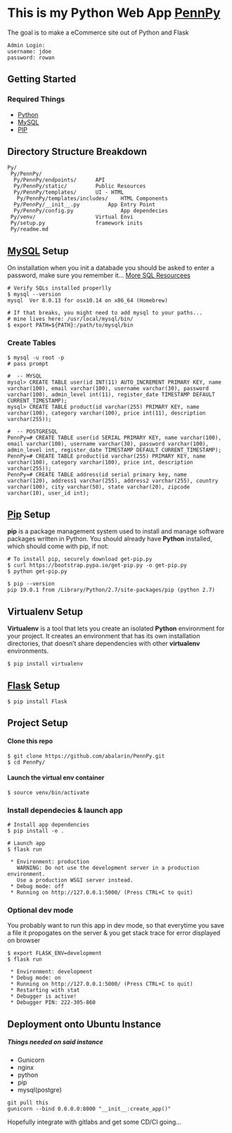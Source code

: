 # This is my Python Web App [PennPy](http://pennpy.com/)
The goal is to make a eCommerce site out of Python and Flask

```
Admin Login:
username: jdoe
password: rowan
```
## Getting Started
### Required Things

* [Python](https://www.python.org/downloads/)
* [MySQL](https://dev.mysql.com/downloads/mysql/)
* [PIP](https://pip.pypa.io/en/stable/installing/)

## Directory Structure Breakdown
```
Py/
 Py/PennPy/
  Py/PennPy/endpoints/ 		API
  Py/PennPy/static/			Public Resources
  Py/PennPy/templates/		UI - HTML
   Py/PennPy/templates/includes/	HTML Components
  Py/PennPy/__init__.py			App Entry Point
  Py/PennPy/config.py				App dependecies
 Py/venv/					Virtual Envi
 Py/setup.py	 			framework inits
 Py/readme.md

```

## [MySQL](https://dev.mysql.com/downloads/mysql/) Setup
On installation when you init a databade you should be asked to enter a password, make sure you remember it...
[More SQL Resourcees](https://pypi.org/project/mysqlclient/)

```
# Verify SQLs installed properlly
$ mysql --version
mysql  Ver 8.0.13 for osx10.14 on x86_64 (Homebrew)

# If that breaks, you might need to add mysql to your paths...
# mine lives here: /usr/local/mysql/bin/
$ export PATH=${PATH}:/path/to/mysql/bin
```

### Create Tables
```
$ mysql -u root -p
# pass prompt

#  -- MYSQL
mysql> CREATE TABLE user(id INT(11) AUTO_INCREMENT PRIMARY KEY, name varchar(100), email varchar(100), username varchar(30), password varchar(100), admin_level int(11), register_date TIMESTAMP DEFAULT CURRENT_TIMESTAMP);
mysql> CREATE TABLE product(id varchar(255) PRIMARY KEY, name varchar(100), category varchar(100), price int(11), description varchar(255));

#  -- POSTGRESQL
PennPy=# CREATE TABLE user(id SERIAL PRIMARY KEY, name varchar(100), email varchar(100), username varchar(30), password varchar(100), admin_level int, register_date TIMESTAMP DEFAULT CURRENT_TIMESTAMP);
PennPy=# CREATE TABLE product(id varchar(255) PRIMARY KEY, name varchar(100), category varchar(100), price int, description varchar(255));
PennPy=# CREATE TABLE address(id serial primary key, name varchar(120), address1 varchar(255), address2 varchar(255), country varchar(100), city varchar(50), state varchar(20), zipcode varchar(10), user_id int);

```
## [Pip](https://pip.pypa.io/en/stable/installing/) Setup
**pip** is a package management system used to install and manage software packages written in Python. You should already have **Python** installed, which should come with pip, if not:

```
# To install pip, securely download get-pip.py
$ curl https://bootstrap.pypa.io/get-pip.py -o get-pip.py
$ python get-pip.py

$ pip --version
pip 19.0.1 from /Library/Python/2.7/site-packages/pip (python 2.7)
```

## Virtualenv Setup
**Virtualenv** is a tool that lets you create an isolated **Python** environment for your project. It creates an environment that has its own installation directories, that doesn’t share dependencies with other **virtualenv** environments.

```
$ pip install virtualenv
```

## [Flask](http://flask.pocoo.org/docs/1.0/installation/#install-flask) Setup
```
$ pip install Flask
```

## Project Setup

#### Clone this repo

```
$ git clone https://github.com/abalarin/PennPy.git
$ cd PennPy/
```
#### Launch the virtual env container

```
$ source venv/bin/activate
```

### Install dependecies & launch app
```
# Install app dependencies
$ pip install -e .

# Launch app
$ flask run

 * Environment: production
   WARNING: Do not use the development server in a production environment.
   Use a production WSGI server instead.
 * Debug mode: off
 * Running on http://127.0.0.1:5000/ (Press CTRL+C to quit)
```

### Optional dev mode

You probably want to run this app in dev mode, so that everytime you save a file it propogates on the server & you get stack trace for error displayed on browser

```
$ export FLASK_ENV=development
$ flask run

 * Environment: development
 * Debug mode: on
 * Running on http://127.0.0.1:5000/ (Press CTRL+C to quit)
 * Restarting with stat
 * Debugger is active!
 * Debugger PIN: 222-305-860

```

## Deployment onto Ubuntu Instance
##### Things needed on said instance
- Gunicorn
- nginx
- python
- pip
- mysql(postgre)

```
git pull this
gunicorn --bind 0.0.0.0:8000 "__init__:create_app()"
```

Hopefully integrate with gitlabs and get some CD/CI going...

